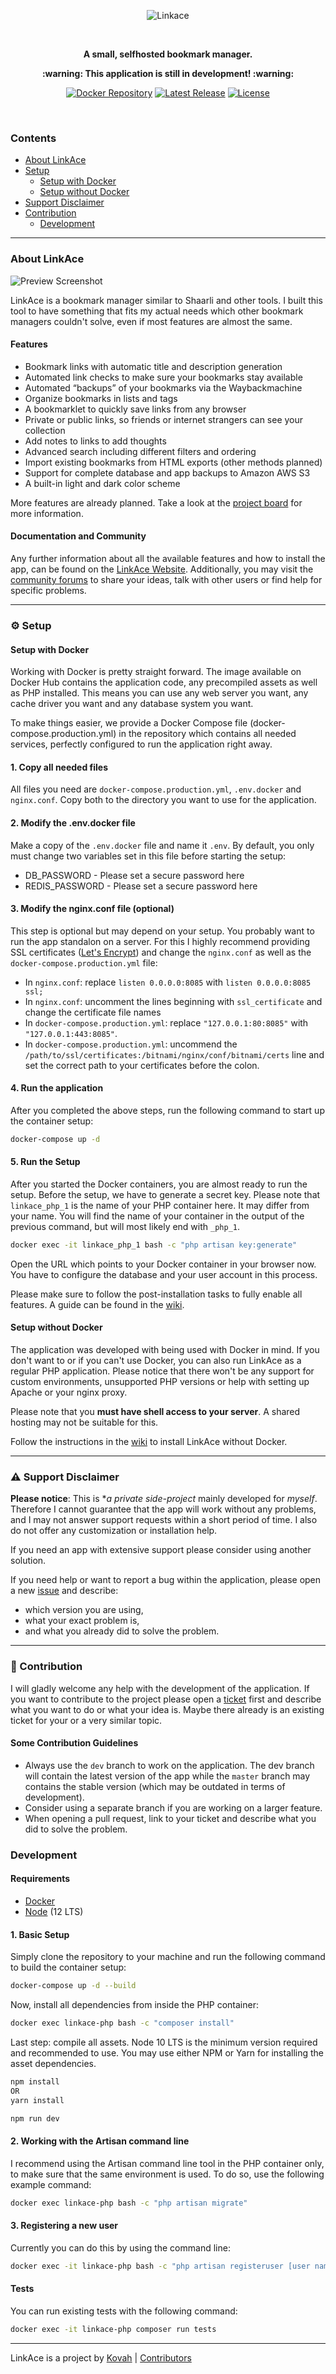 <p align="center">
  <img src="./public/assets/img/linkace_logo.svg" title="Linkace">
</p>

<p>&nbsp;</p>

<p align="center"><b>A small, selfhosted bookmark manager.</b></p>
<p align="center"><b>:warning: This application is still in development! :warning:</b></p>

<p align="center">
  <a href="https://hub.docker.com/r/linkace/linkace"><img src="https://img.shields.io/badge/Docker-linkace%2Flinkace-2596EC.svg" alt="Docker Repository"></a>
  <a href="https://github.com/Kovah/LinkAce/releases"><img src="https://img.shields.io/github/v/release/kovah/linkace?include_prereleases&label=Latest%20Release" alt="Latest Release"></a>
  <a href="https://opensource.org/licenses/MIT"><img src="https://img.shields.io/github/license/kovah/linkace.svg" alt="License"></a>
</p>

<p>&nbsp;</p>


### Contents

* [About LinkAce](#about-linkace)
* [Setup](#gear-setup)
  * [Setup with Docker](#setup-with-docker)
  * [Setup without Docker](#setup-without-docker)
* [Support Disclaimer](#warning-support-disclaimer)
* [Contribution](#construction-contribution)
  * [Development](#development)


---


### About LinkAce

![Preview Screenshot](https://www.linkace.org/images/preview/linkace_dashboard.png)

LinkAce is a bookmark manager similar to Shaarli and other tools. I built this tool to have something that fits my
actual needs which other bookmark managers couldn't solve, even if most features are almost the same.

#### Features

* Bookmark links with automatic title and description generation
* Automated link checks to make sure your bookmarks stay available
* Automated “backups” of your bookmarks via the Waybackmachine
* Organize bookmarks in lists and tags
* A bookmarklet to quickly save links from any browser
* Private or public links, so friends or internet strangers can see your collection
* Add notes to links to add thoughts
* Advanced search including different filters and ordering
* Import existing bookmarks from HTML exports (other methods planned)
* Support for complete database and app backups to Amazon AWS S3
* A built-in light and dark color scheme

More features are already planned. Take a look at the [project board](https://github.com/Kovah/LinkAce/projects/1)
for more information.

#### Documentation and Community

Any further information about all the available features and how to install the app, can be found on the 
[LinkAce Website](https://www.linkace.org/). Additionally, you may visit the [community forums](https://spectrum.chat/linkace/)
to share your ideas, talk with other users or find help for specific problems.


---


### :gear: Setup

#### Setup with Docker

Working with Docker is pretty straight forward. The image available on Docker Hub contains the application code, any
precompiled assets as well as PHP installed. This means you can use any web server you want, any cache driver you want
and any database system you want.

To make things easier, we provide a Docker Compose file (docker-compose.production.yml) in the repository which
contains all needed services, perfectly configured to run the application right away.

#### 1. Copy all needed files

All files you need are `docker-compose.production.yml`, `.env.docker` and `nginx.conf`. Copy both to the directory you
want to use for the application.

#### 2. Modify the .env.docker file

Make a copy of the `.env.docker` file and name it `.env`. By default, you only must change two variables set in this 
file before starting the setup:

* DB_PASSWORD - Please set a secure password here
* REDIS_PASSWORD - Please set a secure password here

#### 3. Modify the nginx.conf file (optional)

This step is optional but may depend on your setup. You probably want to run the app standalon on a server. For this I
highly recommend providing SSL certificates ([Let's Encrypt](https://letsencrypt.org/)) and change the `nginx.conf` as 
well as the `docker-compose.production.yml` file:

* In `nginx.conf`: replace `listen 0.0.0.0:8085` with `listen 0.0.0.0:8085 ssl;`
* In `nginx.conf`: uncomment the lines beginning with `ssl_certificate` and change the certificate file names
* In `docker-compose.production.yml`: replace `"127.0.0.1:80:8085"` with `"127.0.0.1:443:8085"`.
* In `docker-compose.production.yml`: uncommend the `/path/to/ssl/certificates:/bitnami/nginx/conf/bitnami/certs` line 
  and set the correct path to your certificates before the colon.

#### 4. Run the application

After you completed the above steps, run the following command to start up the container setup:

```bash
docker-compose up -d
```

#### 5. Run the Setup

After you started the Docker containers, you are almost ready to run the setup. Before the setup, we have to generate
a secret key.
Please note that `linkace_php_1` is the name of your PHP container here. It may differ from your name. You will find
the name of your container in the output of the previous command, but will most likely end with `_php_1`.

```bash
docker exec -it linkace_php_1 bash -c "php artisan key:generate"
```

Open the URL which points to your Docker container in your browser now. You have to configure the database and your 
user account in this process.

Please make sure to follow the post-installation tasks to fully enable all features. A guide can be found in the 
[wiki](https://www.linkace.org/docs/v1/setup/post-setup).


#### Setup without Docker

The application was developed with being used with Docker in mind. If you don't want to or if you can't use Docker,
you can also run LinkAce as a regular PHP application. Please notice that there won't be any support for custom 
environments, unsupported PHP versions or help with setting up Apache or your nginx proxy.

Please note that you **must have shell access to your server**. A shared hosting may not be suitable for this.

Follow the instructions in the [wiki](https://www.linkace.org/docs/v1/setup/setup-without-docker) to install 
LinkAce without Docker.


---


### :warning: Support Disclaimer

**Please notice**: This is **a private side-project* mainly developed for *myself*. Therefore I cannot guarantee that 
the app will work without any problems, and I may not answer support requests within a short period of time. I also
do not offer any customization or installation help.

If you need an app with extensive support please consider using another solution.

If you need help or want to report a bug within the application, please open a new [issue](https://github.com/Kovah/LinkAce/issues)
and describe:

* which version you are using,
* what your exact problem is,
* and what you already did to solve the problem.


---


### :construction: Contribution

I will gladly welcome any help with the development of the application. If you want to contribute to the project please
open a [ticket](https://github.com/Kovah/LinkAce/issues) first and describe what you want to do or what your idea is.
Maybe there already is an existing ticket for your or a very similar topic.

#### Some Contribution Guidelines

* Always use the `dev` branch to work on the application. The dev branch will contain the latest version of the app
while the `master` branch may contains the stable version (which may be outdated in terms of development).
* Consider using a separate branch if you are working on a larger feature.
* When opening a pull request, link to your ticket and describe what you did to solve the problem.


### Development

#### Requirements

* [Docker](https://www.docker.com/products/docker-desktop)
* [Node](https://nodejs.org/en/) (12 LTS)

#### 1. Basic Setup

Simply clone the repository to your machine and run the following command to build the container setup:

```bash
docker-compose up -d --build
```

Now, install all dependencies from inside the PHP container:

```bash
docker exec linkace-php bash -c "composer install"
```

Last step: compile all assets. Node 10 LTS is the minimum version required and recommended to use.
You may use either NPM or Yarn for installing the asset dependencies.

```bash
npm install
OR
yarn install

npm run dev
```

#### 2. Working with the Artisan command line

I recommend using the Artisan command line tool in the PHP container only, to make sure that the same environment is 
used. To do so, use the following example command:

```bash
docker exec linkace-php bash -c "php artisan migrate"
```

#### 3. Registering a new user

Currently you can do this by using the command line:

```bash
docker exec -it linkace-php bash -c "php artisan registeruser [user name] [user email]"
```


#### Tests

You can run existing tests with the following command:

```bash
docker exec -it linkace-php composer run tests
```


---


LinkAce is a project by [Kovah](https://kovah.de) | [Contributors](https://github.com/Kovah/LinkAce/graphs/contributors)
